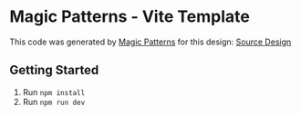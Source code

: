 # Magic Patterns - Vite Template

This code was generated by [Magic Patterns](https://magicpatterns.com) for this design: [Source Design](https://www.magicpatterns.com/c/1570e0e3-67fd-4fba-81cd-cd1cb1aecac6)

## Getting Started

1. Run `npm install`
2. Run `npm run dev`
